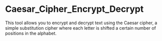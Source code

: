 # Caesar_Cipher_Encrypt_Decrypt
This tool allows you to encrypt and decrypt text using the Caesar cipher, a simple substitution cipher where each letter is shifted a certain number of positions in the alphabet.
